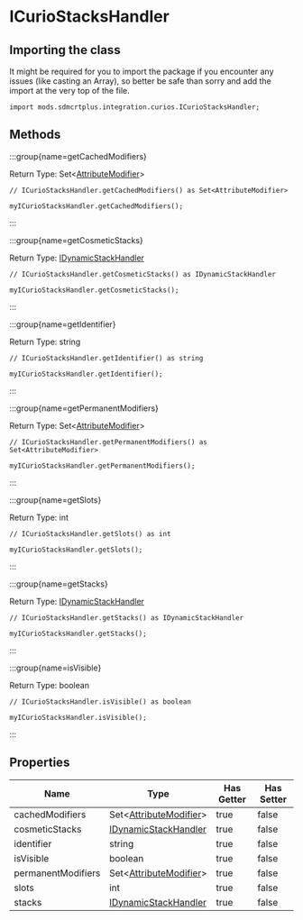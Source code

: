 # ICurioStacksHandler

## Importing the class

It might be required for you to import the package if you encounter any issues (like casting an Array), so better be safe than sorry and add the import at the very top of the file.
```zenscript
import mods.sdmcrtplus.integration.curios.ICurioStacksHandler;
```


## Methods

:::group{name=getCachedModifiers}

Return Type: Set&lt;[AttributeModifier](/vanilla/api/entity/attribute/AttributeModifier)&gt;

```zenscript
// ICurioStacksHandler.getCachedModifiers() as Set<AttributeModifier>

myICurioStacksHandler.getCachedModifiers();
```

:::

:::group{name=getCosmeticStacks}

Return Type: [IDynamicStackHandler](/mods/sdmcrtplus/integration/curios/IDynamicStackHandler)

```zenscript
// ICurioStacksHandler.getCosmeticStacks() as IDynamicStackHandler

myICurioStacksHandler.getCosmeticStacks();
```

:::

:::group{name=getIdentifier}

Return Type: string

```zenscript
// ICurioStacksHandler.getIdentifier() as string

myICurioStacksHandler.getIdentifier();
```

:::

:::group{name=getPermanentModifiers}

Return Type: Set&lt;[AttributeModifier](/vanilla/api/entity/attribute/AttributeModifier)&gt;

```zenscript
// ICurioStacksHandler.getPermanentModifiers() as Set<AttributeModifier>

myICurioStacksHandler.getPermanentModifiers();
```

:::

:::group{name=getSlots}

Return Type: int

```zenscript
// ICurioStacksHandler.getSlots() as int

myICurioStacksHandler.getSlots();
```

:::

:::group{name=getStacks}

Return Type: [IDynamicStackHandler](/mods/sdmcrtplus/integration/curios/IDynamicStackHandler)

```zenscript
// ICurioStacksHandler.getStacks() as IDynamicStackHandler

myICurioStacksHandler.getStacks();
```

:::

:::group{name=isVisible}

Return Type: boolean

```zenscript
// ICurioStacksHandler.isVisible() as boolean

myICurioStacksHandler.isVisible();
```

:::


## Properties

|        Name        |                                       Type                                       | Has Getter | Has Setter |
|--------------------|----------------------------------------------------------------------------------|------------|------------|
| cachedModifiers    | Set&lt;[AttributeModifier](/vanilla/api/entity/attribute/AttributeModifier)&gt;  | true       | false      |
| cosmeticStacks     | [IDynamicStackHandler](/mods/sdmcrtplus/integration/curios/IDynamicStackHandler) | true       | false      |
| identifier         | string                                                                           | true       | false      |
| isVisible          | boolean                                                                          | true       | false      |
| permanentModifiers | Set&lt;[AttributeModifier](/vanilla/api/entity/attribute/AttributeModifier)&gt;  | true       | false      |
| slots              | int                                                                              | true       | false      |
| stacks             | [IDynamicStackHandler](/mods/sdmcrtplus/integration/curios/IDynamicStackHandler) | true       | false      |


